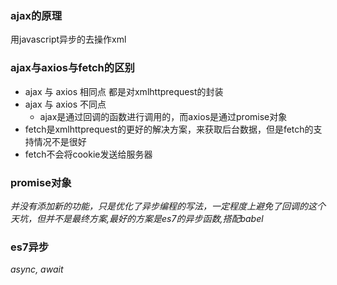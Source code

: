 ### ajax的原理
 用javascript异步的去操作xml
### ajax与axios与fetch的区别
 - ajax 与 axios 相同点 都是对xmlhttprequest的封装
 - ajax 与 axios 不同点
    * ajax是通过回调的函数进行调用的，而axios是通过promise对象
- fetch是xmlhttprequest的更好的解决方案，来获取后台数据，但是fetch的支持情况不是很好
- fetch不会将cookie发送给服务器
### promise对象
 *并没有添加新的功能，只是优化了异步编程的写法，一定程度上避免了回调的这个天坑，但并不是最终方案,最好的方案是es7的异步函数,搭配babel*
### es7异步
*async, await*